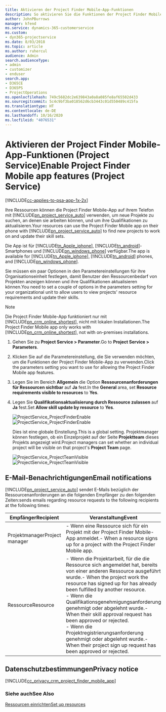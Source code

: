 ```yaml
---
title: Aktivieren der Project Finder Mobile-App-Funktionen
description: So aktivieren Sie die Funktionen der Project Finder Mobile-App für Project Service
author: JohnPBurrows
manager: kfend
ms.service: dynamics-365-customerservice
ms.custom:
- dyn365-projectservice
ms.date: 8/03/2018
ms.topic: article
ms.author: ruhercul
audience: Admin
search.audienceType:
- admin
- customizer
- enduser
search.app:
- D365CE
- D365PS
- ProjectOperations
ms.openlocfilehash: 749c5682dc2e639843a0a8a085fe8af65502d433
ms.sourcegitcommit: 5c4c9bf3ba018562d6cb3443c01d550489c415fa
ms.translationtype: HT
ms.contentlocale: de-DE
ms.lasthandoff: 10/16/2020
ms.locfileid: "4076531"
---
```

# <a name="enable-project-finder-mobile-app-features-project-service"></a><span data-ttu-id="87c95-103">Aktivieren der Project Finder Mobile-App-Funktionen (Project Service)</span><span class="sxs-lookup"><span data-stu-id="87c95-103">Enable Project Finder Mobile app features (Project Service)</span></span>

[!INCLUDE[cc-applies-to-psa-app-1x-2x](../includes/cc-applies-to-psa-app-1x-2x.md)]

<span data-ttu-id="87c95-104">Ihre Ressourcen können die Project Finder Mobile-App auf ihrem Telefon mit [!INCLUDE[pn_project_service_auto](../includes/pn-project-service-auto.md)] verwenden, um neue Projekte zu suchen, an denen sie arbeiten können, und um ihre Qualifikationen zu aktualisieren.</span><span class="sxs-lookup"><span data-stu-id="87c95-104">Your resources can use the Project Finder Mobile app on their phone with [!INCLUDE[pn_project_service_auto](../includes/pn-project-service-auto.md)] to find new projects to work on and update their skill sets.</span></span>  
  
 <span data-ttu-id="87c95-105">Die App ist für [!INCLUDE[tn_Apple_iphone](../includes/tn-apple-iphone.md)], [!INCLUDE[tn_android](../includes/tn-android.md)]-Smartphones und [!INCLUDE[pn_windows_phone](../includes/pn-windows-phone.md)] verfügbar.</span><span class="sxs-lookup"><span data-stu-id="87c95-105">The app is available for [!INCLUDE[tn_Apple_iphone](../includes/tn-apple-iphone.md)], [!INCLUDE[tn_android](../includes/tn-android.md)] phones, and [!INCLUDE[pn_windows_phone](../includes/pn-windows-phone.md)].</span></span>  
  
 <span data-ttu-id="87c95-106">Sie müssen ein paar Optionen in den Parametereinstellungen für ihre Organisationseinheit festlegen, damit Benutzer den Ressourcenbedarf von Projekten anzeigen können und ihre Qualifikationen aktualisieren können.</span><span class="sxs-lookup"><span data-stu-id="87c95-106">You need to set a couple of options in the parameters setting for your organizational unit to allow users to view projects' resource requirements and update their skills.</span></span>  
  
> [!NOTE]
>  <span data-ttu-id="87c95-107">Die Project Finder Mobile-App funktioniert nur mit [!INCLUDE[pn_crm_online_shortest](../includes/pn-crm-online-shortest.md)], nicht mit lokalen Installationen.</span><span class="sxs-lookup"><span data-stu-id="87c95-107">The Project Finder Mobile app only works with [!INCLUDE[pn_crm_online_shortest](../includes/pn-crm-online-shortest.md)], not with on-premises installations.</span></span>  
  
1. <span data-ttu-id="87c95-108">Gehen Sie zu **Project Service > Parameter**.</span><span class="sxs-lookup"><span data-stu-id="87c95-108">Go to **Project Service > Parameters**.</span></span>  
  
2. <span data-ttu-id="87c95-109">Klicken Sie auf die Parametereinstellung, die Sie verwenden möchten, um die Funktionen der Project Finder Mobile-App zu verwenden.</span><span class="sxs-lookup"><span data-stu-id="87c95-109">Click the parameters setting you want to use for allowing the Project Finder Mobile app features.</span></span>  
  
3. <span data-ttu-id="87c95-110">Legen Sie im Bereich **Allgemein** die Option **Ressourcenanforderungen für Ressourcen sichtbar** auf **Ja** fest.</span><span class="sxs-lookup"><span data-stu-id="87c95-110">In the **General** area, set **Resource requirements visible to resources** to **Yes**.</span></span>  
  
4. <span data-ttu-id="87c95-111">Legen Sie **Qualifikationsaktualisierung durch Ressource zulassen** auf **Ja** fest.</span><span class="sxs-lookup"><span data-stu-id="87c95-111">Set **Allow skill update by resource** to **Yes**.</span></span>  
  
   <span data-ttu-id="87c95-112">![ProjectService_ProjectFinderEnable](../psa/media/project-service-project-finder-enable.png "ProjectService_ProjectFinderEnable")</span><span class="sxs-lookup"><span data-stu-id="87c95-112">![ProjectService_ProjectFinderEnable](../psa/media/project-service-project-finder-enable.png "ProjectService_ProjectFinderEnable")</span></span>  
  
   <span data-ttu-id="87c95-113">Dies ist eine globale Einstellung.</span><span class="sxs-lookup"><span data-stu-id="87c95-113">This is a global setting.</span></span> <span data-ttu-id="87c95-114">Projektmanager können festlegen, ob ein Einzelprojekt auf der Seite **Projektteam** dieses Projekts angezeigt wird.</span><span class="sxs-lookup"><span data-stu-id="87c95-114">Project managers can set whether an individual project will be visible on that project's **Project Team** page.</span></span>  
  
   <span data-ttu-id="87c95-115">![ProjectService_ProjectTeamVisible](../psa/media/project-service-project-team-visible.png "ProjectService_ProjectTeamVisible")</span><span class="sxs-lookup"><span data-stu-id="87c95-115">![ProjectService_ProjectTeamVisible](../psa/media/project-service-project-team-visible.png "ProjectService_ProjectTeamVisible")</span></span>  
  
## <a name="email-notifications"></a><span data-ttu-id="87c95-116">E-Mail-Benachrichtigungen</span><span class="sxs-lookup"><span data-stu-id="87c95-116">Email notifications</span></span>  
 [!INCLUDE[pn_project_service_auto](../includes/pn-project-service-auto.md)] <span data-ttu-id="87c95-117">sendet E-Mails bezüglich der Ressourcenanforderungen an die folgenden Empfänger zu den folgenden Zeiten:</span><span class="sxs-lookup"><span data-stu-id="87c95-117">sends emails regarding resource requests to the following recipients at the following times:</span></span>  
  
|<span data-ttu-id="87c95-118">Empfänger</span><span class="sxs-lookup"><span data-stu-id="87c95-118">Recipient</span></span>|<span data-ttu-id="87c95-119">Veranstaltung</span><span class="sxs-lookup"><span data-stu-id="87c95-119">Event</span></span>|  
|---------------|-----------|  
|<span data-ttu-id="87c95-120">Projektmanager</span><span class="sxs-lookup"><span data-stu-id="87c95-120">Project manager</span></span>|<span data-ttu-id="87c95-121">-   Wenn eine Ressource sich für ein Projekt mit der Project Finder Mobile-App anmeldet.</span><span class="sxs-lookup"><span data-stu-id="87c95-121">-   When a resource signs up for a project with the Project Finder Mobile app.</span></span>|  
|<span data-ttu-id="87c95-122">Ressource</span><span class="sxs-lookup"><span data-stu-id="87c95-122">Resource</span></span>|<span data-ttu-id="87c95-123">-   Wenn die Projektarbeit, für die die Ressource sich angemeldet hat, bereits von einer anderen Ressource ausgeführt wurde.</span><span class="sxs-lookup"><span data-stu-id="87c95-123">-   When the project work the resource has signed up for has already been fulfilled by another resource.</span></span><br /><span data-ttu-id="87c95-124">-   Wenn die Qualifikationsgenehmigungsanforderung genehmigt oder abgelehnt wurde.</span><span class="sxs-lookup"><span data-stu-id="87c95-124">-   When their skill approval request has been approved or rejected.</span></span><br /><span data-ttu-id="87c95-125">-   Wenn die Projektregistrierungsanforderung genehmigt oder abgelehnt wurde.</span><span class="sxs-lookup"><span data-stu-id="87c95-125">-   When their project sign up request has been approved or rejected.</span></span>|  
  
## <a name="privacy-notice"></a><span data-ttu-id="87c95-126">Datenschutzbestimmungen</span><span class="sxs-lookup"><span data-stu-id="87c95-126">Privacy notice</span></span>  
 [!INCLUDE[cc_privacy_crm_project_finder_mobile_app](../includes/cc-privacy-crm-project-finder-mobile-app.md)]  
  
### <a name="see-also"></a><span data-ttu-id="87c95-127">Siehe auch</span><span class="sxs-lookup"><span data-stu-id="87c95-127">See Also</span></span>  
 [<span data-ttu-id="87c95-128">Ressourcen einrichten</span><span class="sxs-lookup"><span data-stu-id="87c95-128">Set up resources</span></span>](../psa/set-up-resources.md)
